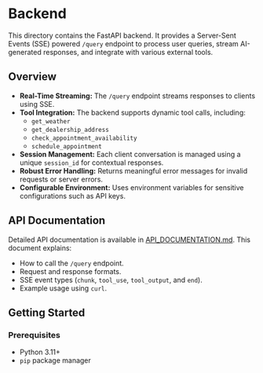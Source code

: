 # Backend

This directory contains the FastAPI backend. It provides a Server-Sent Events (SSE) powered `/query` endpoint to process user queries, stream AI-generated responses, and integrate with various external tools.

## Overview

- **Real-Time Streaming:** The `/query` endpoint streams responses to clients using SSE.
- **Tool Integration:** The backend supports dynamic tool calls, including:
  - `get_weather`
  - `get_dealership_address`
  - `check_appointment_availability`
  - `schedule_appointment`
- **Session Management:** Each client conversation is managed using a unique `session_id` for contextual responses.
- **Robust Error Handling:** Returns meaningful error messages for invalid requests or server errors.
- **Configurable Environment:** Uses environment variables for sensitive configurations such as API keys.

## API Documentation

Detailed API documentation is available in [API_DOCUMENTATION.md](docs/API_DOCUMENTATION.md). This document explains:
- How to call the `/query` endpoint.
- Request and response formats.
- SSE event types (`chunk`, `tool_use`, `tool_output`, and `end`).
- Example usage using `curl`.

## Getting Started

### Prerequisites

- Python 3.11+
- `pip` package manager

